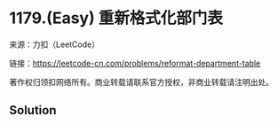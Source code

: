 # 1179.(Easy) 重新格式化部门表



来源：力扣（LeetCode）

链接：https://leetcode-cn.com/problems/reformat-department-table 

著作权归领扣网络所有。商业转载请联系官方授权，非商业转载请注明出处。



## Solution 

```sql



```
    